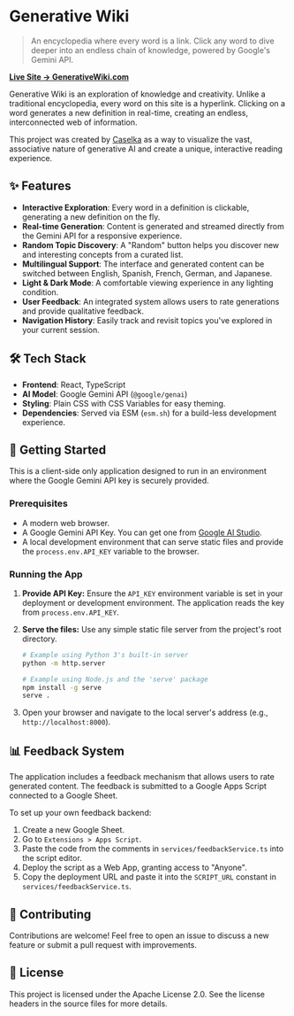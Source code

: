 # Generative Wiki

> An encyclopedia where every word is a link. Click any word to dive deeper into an endless chain of knowledge, powered by Google's Gemini API.

[**Live Site → GenerativeWiki.com**](https://generativewiki.com)

Generative Wiki is an exploration of knowledge and creativity. Unlike a traditional encyclopedia, every word on this site is a hyperlink. Clicking on a word generates a new definition in real-time, creating an endless, interconnected web of information.

This project was created by [Caselka](https://github.com/caselka) as a way to visualize the vast, associative nature of generative AI and create a unique, interactive reading experience.

## ✨ Features

-   **Interactive Exploration**: Every word in a definition is clickable, generating a new definition on the fly.
-   **Real-time Generation**: Content is generated and streamed directly from the Gemini API for a responsive experience.
-   **Random Topic Discovery**: A "Random" button helps you discover new and interesting concepts from a curated list.
-   **Multilingual Support**: The interface and generated content can be switched between English, Spanish, French, German, and Japanese.
-   **Light & Dark Mode**: A comfortable viewing experience in any lighting condition.
-   **User Feedback**: An integrated system allows users to rate generations and provide qualitative feedback.
-   **Navigation History**: Easily track and revisit topics you've explored in your current session.

## 🛠️ Tech Stack

-   **Frontend**: React, TypeScript
-   **AI Model**: Google Gemini API (`@google/genai`)
-   **Styling**: Plain CSS with CSS Variables for easy theming.
-   **Dependencies**: Served via ESM (`esm.sh`) for a build-less development experience.

## 🚀 Getting Started

This is a client-side only application designed to run in an environment where the Google Gemini API key is securely provided.

### Prerequisites

-   A modern web browser.
-   A Google Gemini API Key. You can get one from [Google AI Studio](https://aistudio.google.com/app/apikey).
-   A local development environment that can serve static files and provide the `process.env.API_KEY` variable to the browser.

### Running the App

1.  **Provide API Key:** Ensure the `API_KEY` environment variable is set in your deployment or development environment. The application reads the key from `process.env.API_KEY`.

2.  **Serve the files:** Use any simple static file server from the project's root directory.
    ```bash
    # Example using Python 3's built-in server
    python -m http.server

    # Example using Node.js and the 'serve' package
    npm install -g serve
    serve .
    ```

3.  Open your browser and navigate to the local server's address (e.g., `http://localhost:8000`).

## 📊 Feedback System

The application includes a feedback mechanism that allows users to rate generated content. The feedback is submitted to a Google Apps Script connected to a Google Sheet.

To set up your own feedback backend:

1.  Create a new Google Sheet.
2.  Go to `Extensions > Apps Script`.
3.  Paste the code from the comments in `services/feedbackService.ts` into the script editor.
4.  Deploy the script as a Web App, granting access to "Anyone".
5.  Copy the deployment URL and paste it into the `SCRIPT_URL` constant in `services/feedbackService.ts`.

## 🤝 Contributing

Contributions are welcome! Feel free to open an issue to discuss a new feature or submit a pull request with improvements.

## 📄 License

This project is licensed under the Apache License 2.0. See the license headers in the source files for more details.
